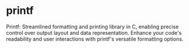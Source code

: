 # printf
Printf: Streamlined formatting and printing library in C, enabling precise control over output layout and data representation. Enhance your code's readability and user interactions with printf's versatile formatting options.

